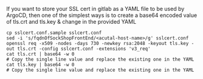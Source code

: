 If you want to store your SSL cert in gitlab as a YAML file to be used by ArgoCD, then one of the simplest ways is to create a base64 encoded value of tls.crt and tls.key & change in the provided YAML

```
cp sslcert.conf.sample sslcert.conf
sed -i 's/fqdnOfSockShopFrontEnd/<acutal-host-name>/g' sslcert.conf
openssl req -x509 -nodes -days 730 -newkey rsa:2048 -keyout tls.key -out tls.crt -config sslcert.conf -extensions 'v3_req'
cat tls.crt | base64 -w 0 
# Copy the single line value and replace the existing one in the YAML
cat tls.key | base64 -w 0 
# Copy the single line value and replace the existing one in the YAML
```

